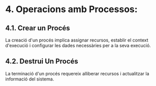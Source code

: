 # 4. Operacions amb Processos:
## 4.1. Crear un Procés
La creació d'un procés implica assignar recursos, establir el context d'execució i configurar les dades necessàries per a la seva execució.
## 4.2. Destrui Un Procés
La terminació d'un procés requereix alliberar recursos i actualitzar la informació del sistema.
